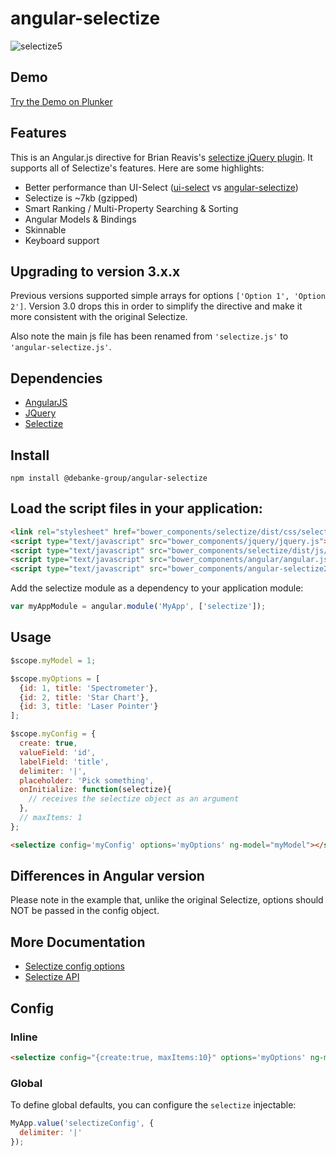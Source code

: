 # angular-selectize

![selectize5](https://cloud.githubusercontent.com/assets/4087667/5633745/2cfeac18-958f-11e4-9e62-6eba90547b4c.png)

## Demo

[Try the Demo on Plunker](http://plnkr.co/edit/nTf19f?p=preview)

## Features

This is an Angular.js directive for Brian Reavis's [selectize jQuery plugin](http://brianreavis.github.io/selectize.js/). It supports all of Selectize's features. Here are some highlights:

- Better performance than UI-Select ([ui-select](http://plnkr.co/edit/pSJNHS?p=preview) vs [angular-selectize](http://plnkr.co/edit/23VkhV?p=preview))
- Selectize is ~7kb (gzipped)
- Smart Ranking / Multi-Property Searching & Sorting
- Angular Models & Bindings
- Skinnable
- Keyboard support

## Upgrading to version 3.x.x

Previous versions supported simple arrays for options `['Option 1', 'Option 2']`. Version 3.0 drops this in order to simplify the directive and make it more consistent with the original Selectize.

Also note the main js file has been renamed from `'selectize.js'` to `'angular-selectize.js'`.

## Dependencies

- [AngularJS](http://angularjs.org/)
- [JQuery](http://jquery.com/)
- [Selectize](http://brianreavis.github.io/selectize.js/)

## Install

`npm install @debanke-group/angular-selectize`

## Load the script files in your application:

```html
<link rel="stylesheet" href="bower_components/selectize/dist/css/selectize.default.css ">
<script type="text/javascript" src="bower_components/jquery/jquery.js"></script>
<script type="text/javascript" src="bower_components/selectize/dist/js/standalone/selectize.min.js"></script>
<script type="text/javascript" src="bower_components/angular/angular.js"></script>
<script type="text/javascript" src="bower_components/angular-selectize2/dist/angular-selectize.js"></script>
```

Add the selectize module as a dependency to your application module:

```javascript
var myAppModule = angular.module('MyApp', ['selectize']);
```

## Usage

```javascript
$scope.myModel = 1;

$scope.myOptions = [
  {id: 1, title: 'Spectrometer'},
  {id: 2, title: 'Star Chart'},
  {id: 3, title: 'Laser Pointer'}
];

$scope.myConfig = {
  create: true,
  valueField: 'id',
  labelField: 'title',
  delimiter: '|',
  placeholder: 'Pick something',
  onInitialize: function(selectize){
    // receives the selectize object as an argument
  },
  // maxItems: 1
};
```

```html
<selectize config='myConfig' options='myOptions' ng-model="myModel"></selectize>
```

## Differences in Angular version

Please note in the example that, unlike the original Selectize, options should NOT be passed in the config object.

## More Documentation

- [Selectize config options](https://github.com/brianreavis/selectize.js/blob/master/docs/usage.md)
- [Selectize API](https://github.com/brianreavis/selectize.js/blob/master/docs/api.md)

## Config

### Inline

```html
<selectize config="{create:true, maxItems:10}" options='myOptions' ng-model="myModel"></selectize>
```

### Global

To define global defaults, you can configure the `selectize` injectable:

```javascript
MyApp.value('selectizeConfig', {
  delimiter: '|'
});
```
